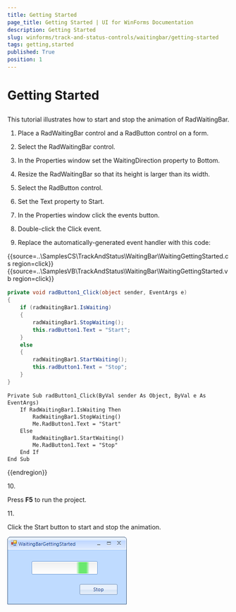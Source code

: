 ```yaml
---
title: Getting Started
page_title: Getting Started | UI for WinForms Documentation
description: Getting Started
slug: winforms/track-and-status-controls/waitingbar/getting-started
tags: getting,started
published: True
position: 1
---
```


# Getting Started



## 

This tutorial illustrates how to start and stop the animation of RadWaitingBar.

1. Place a RadWaitingBar control and a RadButton control on a form.

1. Select the RadWaitingBar control.

1. In the Properties window set the WaitingDirection property to Bottom.

1. Resize the RadWaitingBar so that its height is larger than its width.

1. Select the RadButton control.

1. Set the Text property to Start.

1. In the Properties window click the events button.

1. Double-click the Click event.

1. Replace the automatically-generated event handler with this code:

{{source=..\SamplesCS\TrackAndStatus\WaitingBar\WaitingGettingStarted.cs region=click}} 
{{source=..\SamplesVB\TrackAndStatus\WaitingBar\WaitingGettingStarted.vb region=click}} 

````C#
private void radButton1_Click(object sender, EventArgs e)
{
    if (radWaitingBar1.IsWaiting)
    {
        radWaitingBar1.StopWaiting();
        this.radButton1.Text = "Start";
    }
    else
    {
        radWaitingBar1.StartWaiting();
        this.radButton1.Text = "Stop";
    }
}

````
````VB.NET
Private Sub radButton1_Click(ByVal sender As Object, ByVal e As EventArgs)
    If RadWaitingBar1.IsWaiting Then
        RadWaitingBar1.StopWaiting()
        Me.RadButton1.Text = "Start"
    Else
        RadWaitingBar1.StartWaiting()
        Me.RadButton1.Text = "Stop"
    End If
End Sub

````

{{endregion}} 

10\. 

Press __F5__ to run the project.

11\. 

Click the Start button to start and stop the animation.

![track-and-status-controls-waitingbar-getting-started 001](images/track-and-status-controls-waitingbar-getting-started001.png)
